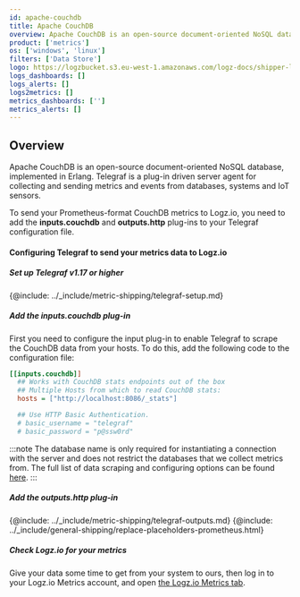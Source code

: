 ```yaml
---
id: apache-couchdb 
title: Apache CouchDB 
overview: Apache CouchDB is an open-source document-oriented NoSQL database, implemented in Erlang. Telegraf is a plug-in driven server agent for collecting and sending metrics and events from databases, systems and IoT sensors.
product: ['metrics']
os: ['windows', 'linux']
filters: ['Data Store']
logo: https://logzbucket.s3.eu-west-1.amazonaws.com/logz-docs/shipper-logos/couchdb.png
logs_dashboards: []
logs_alerts: []
logs2metrics: []
metrics_dashboards: ['']
metrics_alerts: []
---
```



## Overview

Apache CouchDB is an open-source document-oriented NoSQL database, implemented in Erlang. Telegraf is a plug-in driven server agent for collecting and sending metrics and events from databases, systems and IoT sensors.

To send your Prometheus-format CouchDB metrics to Logz.io, you need to add the **inputs.couchdb** and **outputs.http** plug-ins to your Telegraf configuration file.

#### Configuring Telegraf to send your metrics data to Logz.io

 

##### Set up Telegraf v1.17 or higher

{@include: ../_include/metric-shipping/telegraf-setup.md}
 
##### Add the inputs.couchdb plug-in

First you need to configure the input plug-in to enable Telegraf to scrape the CouchDB data from your hosts. To do this, add the following code to the configuration file:


``` ini
[[inputs.couchdb]]
  ## Works with CouchDB stats endpoints out of the box
  ## Multiple Hosts from which to read CouchDB stats:
  hosts = ["http://localhost:8086/_stats"]

  ## Use HTTP Basic Authentication.
  # basic_username = "telegraf"
  # basic_password = "p@ssw0rd"
```

:::note
The database name is only required for instantiating a connection with the server and does not restrict the databases that we collect metrics from. The full list of data scraping and configuring options can be found [here](https://github.com/influxdata/telegraf/blob/release-1.18/plugins/inputs/couchdb/README.md).
:::
 

##### Add the outputs.http plug-in

{@include: ../_include/metric-shipping/telegraf-outputs.md}
{@include: ../_include/general-shipping/replace-placeholders-prometheus.html}

##### Check Logz.io for your metrics

Give your data some time to get from your system to ours, then log in to your Logz.io Metrics account, and open [the Logz.io Metrics tab](https://app.logz.io/#/dashboard/metrics/).


 
